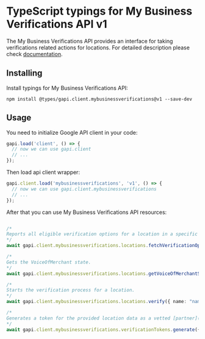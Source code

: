 # TypeScript typings for My Business Verifications API v1

The My Business Verifications API provides an interface for taking verifications related actions for locations.
For detailed description please check [documentation](https://developers.google.com/my-business/).

## Installing

Install typings for My Business Verifications API:

```
npm install @types/gapi.client.mybusinessverifications@v1 --save-dev
```

## Usage

You need to initialize Google API client in your code:

```typescript
gapi.load('client', () => {
  // now we can use gapi.client
  // ...
});
```

Then load api client wrapper:

```typescript
gapi.client.load('mybusinessverifications', 'v1', () => {
  // now we can use gapi.client.mybusinessverifications
  // ...
});
```



After that you can use My Business Verifications API resources:

```typescript

/*
Reports all eligible verification options for a location in a specific language.
*/
await gapi.client.mybusinessverifications.locations.fetchVerificationOptions({ location: "location",  });

/*
Gets the VoiceOfMerchant state.
*/
await gapi.client.mybusinessverifications.locations.getVoiceOfMerchantState({ name: "name",  });

/*
Starts the verification process for a location.
*/
await gapi.client.mybusinessverifications.locations.verify({ name: "name",  });

/*
Generates a token for the provided location data as a vetted [partner](https://support.google.com/business/answer/7674102). Throws PERMISSION_DENIED if the caller is not a vetted partner account. Throws FAILED_PRECONDITION if the caller's VettedStatus is INVALID.
*/
await gapi.client.mybusinessverifications.verificationTokens.generate({  });
```
